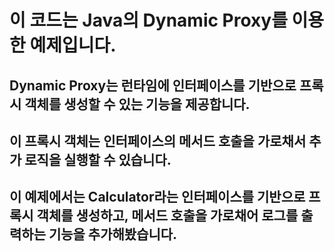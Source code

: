 # 이 코드는 Java의 Dynamic Proxy를 이용한 예제입니다. 
## Dynamic Proxy는 런타임에 인터페이스를 기반으로 프록시 객체를 생성할 수 있는 기능을 제공합니다.
## 이 프록시 객체는 인터페이스의 메서드 호출을 가로채서 추가 로직을 실행할 수 있습니다. 
## 이 예제에서는 Calculator라는 인터페이스를 기반으로 프록시 객체를 생성하고, 메서드 호출을 가로채어 로그를 출력하는 기능을 추가해봤습니다.

